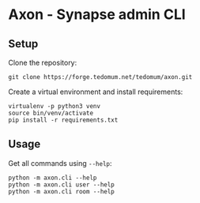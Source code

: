 # Axon - Synapse admin CLI

## Setup

Clone the repository:

```
git clone https://forge.tedomum.net/tedomum/axon.git
```

Create a virtual environment and install requirements:

```
virtualenv -p python3 venv
source bin/venv/activate
pip install -r requirements.txt
```

## Usage

Get all commands using `--help`:

```
python -m axon.cli --help
python -m axon.cli user --help
python -m axon.cli room --help
```
